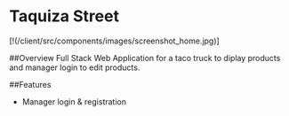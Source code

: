 # Taquiza Street

[!(/client/src/components/images/screenshot_home.jpg)]

##Overview
Full Stack Web Application for a taco truck to diplay products and manager login to edit products.


##Features

* Manager login & registration
